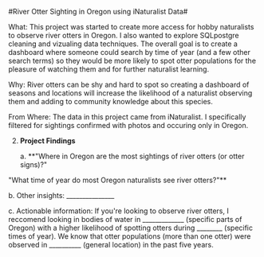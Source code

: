 #River Otter Sighting in Oregon using iNaturalist Data#

What: This project was started to create more access for hobby naturalists to observe river otters in Oregon. I also wanted to explore SQLpostgre cleaning and vizualing data techniques. The overall goal is to create a dashboard where someone could search by time of year (and a few other search terms) so they would be more likely to spot otter populations for the pleasure of watching them and for further naturalist learning.

Why: River otters can be shy and hard to spot so creating a dashboard of seasons and locations will increase the likelihood of a naturalist observing them and adding to community knowledge about this species.

From Where: The data in this project came from iNaturalist. I specifically filtered for sightings confirmed with photos and occuring only in Oregon.

2. **Project Findings**

   a.  **"Where in Oregon are the most sightings of river otters (or otter signs)?"
  
  "What time of year do most Oregon naturalists see river otters?"**

b. Other insights: _______________

c. Actionable information: If you're looking to observe river otters, I reccomend looking in bodies of water in _____________ (specific parts of Oregon) with a higher likelihood of spotting otters during ________ (specific times of year). We know that otter populations (more than one otter) were observed in __________ (general location) in the past five years.



